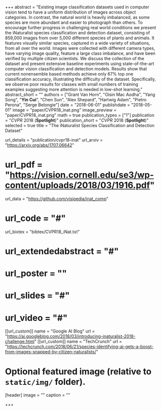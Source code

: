 +++
abstract = "Existing image classification datasets used in computer vision tend to have a uniform distribution of images across object categories. In contrast, the natural world is heavily imbalanced, as some species are more abundant and easier to photograph than others. To encourage further progress in challenging real world conditions we present the iNaturalist species classification and detection dataset, consisting of 859,000 images from over 5,000 different species of plants and animals. It features visually similar species, captured in a wide variety of situations, from all over the world. Images were collected with different camera types, have varying image quality, feature a large class imbalance, and have been verified by multiple citizen scientists. We discuss the collection of the dataset and present extensive baseline experiments using state-of-the-art computer vision classification and detection models. Results show that current nonensemble based methods achieve only 67% top one classification accuracy, illustrating the difficulty of the dataset. Specifically, we observe poor results for classes with small numbers of training examples suggesting more attention is needed in low-shot learning."
abstract_short = ""
authors = ["Grant Van Horn", "Oisin Mac Aodha", "Yang Song", "**Yin Cui**", "Chen Sun", "Alex Shepard", "Hartwig Adam", "Pietro Perona", "Serge Belongie"]
date = "2018-06-01"
publishdate = "2018-05-01"
image = "paper/CVPR18_inat.png"
image_preview = "paper/CVPR18_inat.png"
math = true
publication_types = ["1"]
publication = "*CVPR* 2018 (**Spotlight**)"
publication_short = "*CVPR* 2018 (**Spotlight**)"
selected = true
title = "The iNaturalist Species Classification and Detection Dataset"

url_details = "publication/cvpr18-inat"
url_arxiv = "https://arxiv.org/abs/1707.06642"
# url_pdf = "https://vision.cornell.edu/se3/wp-content/uploads/2018/03/1916.pdf"
url_data = "https://github.com/visipedia/inat_comp"
# url_code = "#"
url_bixtex = "bibtex/CVPR18_iNat.txt"
# url_extendedabstract = "#"
# url_poster = ""
# url_slides = "#"
# url_video = "#"
[[url_custom]]
name = "Google AI Blog"
url = "https://ai.googleblog.com/2018/03/introducing-inaturalist-2018-challenge.html"
[[url_custom]]
name = "TechCrunch"
url = "https://techcrunch.com/2018/06/21/species-identifying-ai-gets-a-boost-from-images-snapped-by-citizen-naturalists/"

# Optional featured image (relative to `static/img/` folder).
[header]
image = ""
caption = ""

+++
